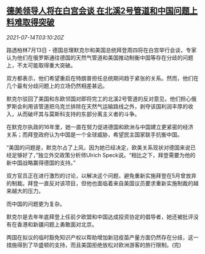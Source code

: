 <!--1626233463000-->
[德美领导人将在白宫会谈 在北溪2号管道和中国问题上料难取得突破](https://cn.reuters.com/article/germany-usa-talks-0713-tues-idCNKBS2EK08K)
------

<div><i>2021-07-14T03:10:20Z</i></div><p>路透柏林7月13日 - 德国总理默克尔和美国总统拜登周四将在白宫举行会谈，专家认为他们在俄罗斯通往德国的天然气管道和美国推动制衡中国等存在分歧的问题上，不太可能取得重大突破。</p><p>双方都表示，他们希望重启在特朗普担任总统期间趋于紧张的关系。然而，他们在几个最有分歧问题上的立场仍然相差甚远。</p><p>默克尔驳回了美国和东欧邻国对即将完工的北溪2号管道的反对意见，他们担心俄罗斯会利用该管道把乌克兰排除在天然气运输路线之外，剥夺该国利润丰厚的收入，从而破坏其与莫斯科支持的东部分离主义者的斗争。</p><p>在默克尔执政的16年里，她一直在努力促进德国和欧洲与中国建立更紧密的经济关系；而拜登政府认为中国是一个全球威胁，希望民主国家联手抗衡中国。</p><p>“美国的问题是，默克尔占了上风，因为她已经决定，欧美关系现状对德国来说已经足够好了，”独立外交政策分析师Ulrich Speck说。“相比之下，拜登需要为他的新中国战略赢得德国的支持。”</p><p>双方官员正在进行激烈的讨论，以解决这个问题，避免重新实施拜登在5月曾放弃的制裁。拜登一直反对该项目，但他也面临着来自美国议员要求重新实施制裁的越来越大的压力。</p><p>而中国的问题更为复杂。</p><p>默克尔是去年年底拜登上任前夕欧盟和中国达成投资协定的倡导者，她还被批评没有在香港和新疆问题上勇敢面对北京。</p><p>两国在拟议的临时豁免知识产权以帮助增加新冠疫苗产量方面仍然存在分歧，这一措施得到了华盛顿的支持，而且美国拒绝放松对欧洲游客的旅行限制。(完)</p>
